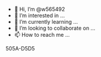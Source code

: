 - 👋 Hi, I’m @w565492
- 👀 I’m interested in ...
- 🌱 I’m currently learning ...
- 💞️ I’m looking to collaborate on ...
- 📫 How to reach me ...

<!---
w565492/w565492 is a ✨ special ✨ repository because its `README.md` (this file) appears on your GitHub profile.
You can click the Preview link to take a look at your changes.
--->
505A-D5D5

